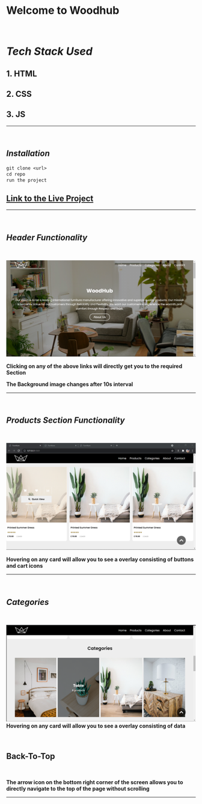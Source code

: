# Welcome to Woodhub

</br>

# _Tech Stack Used_

## 1. HTML

## 2. CSS

## 3. JS

---

</br>

## _Installation_

```
git clone <url>
cd repo
run the project
```

## [Link to the Live Project](https://jonav01.github.io/WebOCode-Furniture/)

---

</br>

## _Header Functionality_

</br>

![img-1](assets\screenshots\ss1.PNG)

**Clicking on any of the above links will directly get you to the required Section**

**The Background image changes after 10s interval**

---

</br>

## _Products Section Functionality_

</br>

![img-2](assets\screenshots\ss2.png)

**Hovering on any card will allow you to see a overlay consisting of buttons and cart icons**

---

</br>

## _Categories_

</br>

![img-3](assets\screenshots\ss3.png)
**Hovering on any card will allow you to see a overlay consisting of data**

</br>

## Back-To-Top

</br>

**The arrow icon on the bottom right corner of the screen allows you to directly navigate to the top of the page without scrolling**

---
